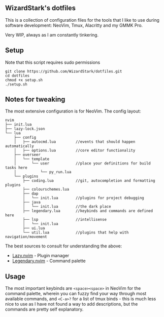 ## WizardStark's dotfiles

This is a collection of configuration files for the tools that I like to use
during software development: NeoVim, Tmux, Alacritty and my GMMK Pro.

Very WIP, always as I am constantly tinkering.

## Setup

Note that this script requires sudo permissions
```
git clone https://github.com/WizardStark/dotfiles.git
cd dotfiles
chmod +x setup.sh
./setup.sh
```

## Notes for tweaking

The most extensive configuration is for NeoVim. The config layout:

```
nvim
├── init.lua
├── lazy-lock.json
└── lua
    ├── config
    │   ├── autocmd.lua         //events that should happen automatically
    │   ├── options.lua         //core editor functionality
    ├── overseer
    │   └── template
    │       └── user            //place your definitions for build tasks here
    │           └── py_run.lua
    └── plugins
        ├── coding.lua          //git, autocompletion and formatting plugins
        ├── colourschemes.lua
        ├── dap
        │   └── init.lua        //plugins for project debugging
        ├── java
        │   └── init.lua        //the dark place
        ├── legendary.lua       //keybinds and commands are defined here
        ├── lsp                 //intellisense
        │   └── init.lua
        ├── ui.lua
        └── util.lua            //plugins that help with navigation/movement
```

The best sources to consult for understanding the above:
* [Lazy.nvim](https://github.com/folke/lazy.nvim) - Plugin manager
* [Legendary.nvim](https://github.com/mrjones2014/legendary.nvim) - Command palette

## Usage

The most important keybinds are `<space><space>` in NeoVim for the command palette,
wherein you can fuzzy find your way through most available commands, and `<C-a>?` for
a list of tmux binds - this is much less nice to use as I have not found a way to add
descriptions, but the commands are pretty self explanatory.
